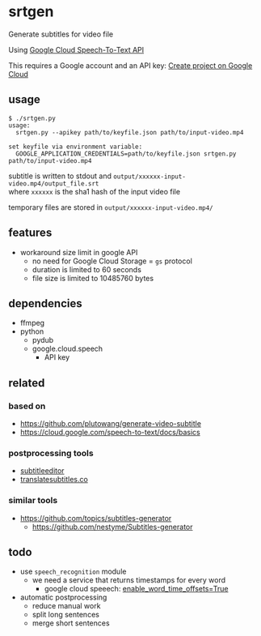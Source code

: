 # srtgen

Generate subtitles for video file

Using [Google Cloud Speech-To-Text API](https://cloud.google.com/speech-to-text)

This requires a Google account and an API key:
[Create project on Google Cloud](https://console.cloud.google.com/projectcreate)

## usage

```
$ ./srtgen.py 
usage:
  srtgen.py --apikey path/to/keyfile.json path/to/input-video.mp4

set keyfile via environment variable:
  GOOGLE_APPLICATION_CREDENTIALS=path/to/keyfile.json srtgen.py path/to/input-video.mp4
```

subtitle is written to stdout and `output/xxxxxx-input-video.mp4/output_file.srt`  
where `xxxxxx` is the sha1 hash of the input video file

temporary files are stored in `output/xxxxxx-input-video.mp4/` 

## features

* workaround size limit in google API
  * no need for Google Cloud Storage = `gs` protocol
  * duration is limited to 60 seconds
  * file size is limited to 10485760 bytes

## dependencies

* ffmpeg
* python
  * pydub
  * google.cloud.speech
    * API key

## related

### based on

* https://github.com/plutowang/generate-video-subtitle
* https://cloud.google.com/speech-to-text/docs/basics

### postprocessing tools

* [subtitleeditor](https://github.com/kitone/subtitleeditor)
* [translatesubtitles.co](https://translatesubtitles.co/)

### similar tools

* https://github.com/topics/subtitles-generator
  * https://github.com/nestyme/Subtitles-generator

## todo

* use `speech_recognition` module
  * we need a service that returns timestamps for every word
    * google cloud speeech: [enable_word_time_offsets=True](https://cloud.google.com/speech-to-text/docs/async-time-offsets)
* automatic postprocessing
  * reduce manual work
  * split long sentences
  * merge short sentences
